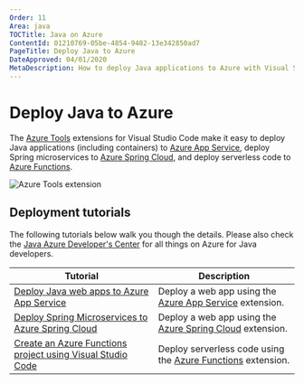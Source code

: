 ```yaml
---
Order: 11
Area: java
TOCTitle: Java on Azure
ContentId: 01210769-05be-4854-9482-13e342850ad7
PageTitle: Deploy Java to Azure
DateApproved: 04/01/2020
MetaDescription: How to deploy Java applications to Azure with Visual Studio Code
---
```


# Deploy Java to Azure

The [Azure Tools](https://marketplace.visualstudio.com/items?itemName=ms-vscode.vscode-node-azure-pack) extensions for Visual Studio Code make it easy to deploy Java applications (including containers) to [Azure App Service](https://azure.microsoft.com/services/app-service), deploy Spring microservices to [Azure Spring Cloud](https://azure.microsoft.com/services/spring-cloud/), and deploy serverless code to [Azure Functions](https://azure.microsoft.com/services/functions).

![Azure Tools extension](images/azure/azure-tools.png)

## Deployment tutorials

The following tutorials below walk you though the details. Please also check the [Java Azure Developer's Center](https://docs.microsoft.com/azure/java) for all things on Azure for Java developers.

| Tutorial                                                                                                                                                                                | Description                                                                                                                                            |
| --------------------------------------------------------------------------------------------------------------------------------------------------------------------------------------- | ------------------------------------------------------------------------------------------------------------------------------------------------------ |
| [Deploy Java web apps to Azure App Service](/docs/java/java-webapp.md)                                                                                                                  | Deploy a web app using the [Azure App Service](https://marketplace.visualstudio.com/items?itemName=ms-azuretools.vscode-azureappservice) extension.    |
| [Deploy Spring Microservices to Azure Spring Cloud](/docs/java/java-spring-cloud.md)                                                                                                    | Deploy a web app using the [Azure Spring Cloud](https://marketplace.visualstudio.com/items?itemName=vscjava.vscode-azurespringcloud) extension.        |
| [Create an Azure Functions project using Visual Studio Code](https://docs.microsoft.com/azure/azure-functions/functions-create-first-function-vs-code?pivots=programming-language-java) | Deploy serverless code using the [Azure Functions](https://marketplace.visualstudio.com/items?itemName=ms-azuretools.vscode-azurefunctions) extension. |

